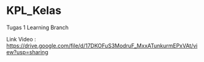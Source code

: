 # KPL_Kelas

Tugas 1 Learning Branch

Link Video : https://drive.google.com/file/d/17DKOFuS3ModruF_MxxATunkurmEPxVAt/view?usp=sharing
